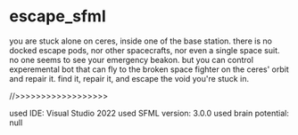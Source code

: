 # escape_sfml

you are stuck alone on ceres, inside one of the base station. there is no docked escape pods, nor other spacecrafts, nor even a single space suit. no one seems to see your emergency beakon.
but you can control experemental bot that can fly to the broken space fighter on the ceres' orbit and repair it.
find it, repair it, and escape the void you're stuck in.

//>>>>>>>>>>>>>>>>>>

used IDE: Visual Studio 2022
used SFML version: 3.0.0
used brain potential: null